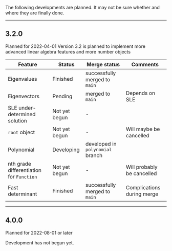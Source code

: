 The following developments are planned. It may not be sure whether and where they are finally done.

---
## 3.2.0

Planned for 2022-04-01
Version 3.2 is planned to implement more advanced linear algebra features and more number objects

| Feature                                  | Status        | Merge status                     | Comments                   |
|------------------------------------------|---------------|----------------------------------|----------------------------|
| Eigenvalues                              | Finished      | successfully merged to `main`    |                            |
| Eigenvectors                             | Pending       | merged to `main`                 | Depends on SLE             |
| SLE under-determined solution            | Not yet begun | -                                |                            |
| `root` object                            | Not yet begun | -                                | Will maybe be cancelled    |
| Polynomial                               | Developing    | developed in `polynomial` branch |                            |
| nth grade differentiation for `Function` | Not yet begun | -                                | Will probably be cancelled |
| Fast determinant                         | Finished      | successfully merged to `main`    | Complications during merge |


---
## 4.0.0

Planned for 2022-08-01 or later

Development has not begun yet.